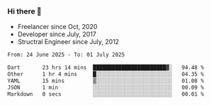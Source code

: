 ### Hi there 👋

- Freelancer since Oct, 2020
- Developer since July, 2017
- Structral Engineer since July, 2012

<!--START_SECTION:waka-->

```txt
From: 24 June 2025 - To: 01 July 2025

Dart       23 hrs 14 mins  ███████████████████████▓░   94.48 %
Other      1 hr 4 mins     █░░░░░░░░░░░░░░░░░░░░░░░░   04.35 %
YAML       15 mins         ▒░░░░░░░░░░░░░░░░░░░░░░░░   01.08 %
JSON       1 min           ░░░░░░░░░░░░░░░░░░░░░░░░░   00.09 %
Markdown   0 secs          ░░░░░░░░░░░░░░░░░░░░░░░░░   00.01 %
```

<!--END_SECTION:waka-->
